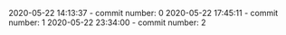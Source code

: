 2020-05-22 14:13:37 - commit number: 0
2020-05-22 17:45:11 - commit number: 1
2020-05-22 23:34:00 - commit number: 2
